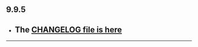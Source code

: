 ## 9.9.5

- ## The [CHANGELOG file is here](https://flutter-sound.canardoux.xyz/changelog.html)

-----------------------------------------------------------------------------------------------------------------------------------
